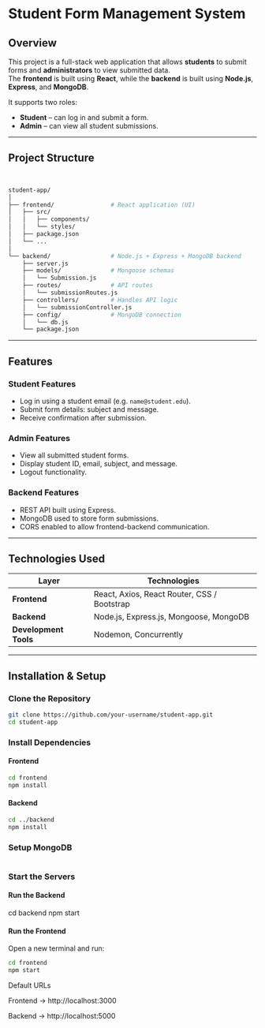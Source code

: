 # Student Form Management System

## Overview
This project is a full-stack web application that allows **students** to submit forms and **administrators** to view submitted data.  
The **frontend** is built using **React**, while the **backend** is built using **Node.js**, **Express**, and **MongoDB**.

It supports two roles:
- **Student** – can log in and submit a form.
- **Admin** – can view all student submissions.

---

## Project Structure
```bash


student-app/
│
├── frontend/                # React application (UI)
│   ├── src/
│   │   ├── components/      
│   │   └── styles/          
│   ├── package.json
│   └── ...
│
└── backend/                 # Node.js + Express + MongoDB backend
    ├── server.js            
    ├── models/              # Mongoose schemas
    │   └── Submission.js
    ├── routes/              # API routes
    │   └── submissionRoutes.js
    ├── controllers/         # Handles API logic
    │   └── submissionController.js
    ├── config/              # MongoDB connection
    │   └── db.js
    └── package.json

```

---

## Features

### Student Features
- Log in using a student email (e.g. `name@student.edu`).
- Submit form details: subject and message.
- Receive confirmation after submission.

### Admin Features
- View all submitted student forms.
- Display student ID, email, subject, and message.
- Logout functionality.

### Backend Features
- REST API built using Express.
- MongoDB used to store form submissions.
- CORS enabled to allow frontend-backend communication.

---

## Technologies Used

| Layer | Technologies |
|--------|---------------|
| **Frontend** | React, Axios, React Router, CSS / Bootstrap |
| **Backend** | Node.js, Express.js, Mongoose, MongoDB |
| **Development Tools** | Nodemon, Concurrently |

---

## Installation & Setup

### Clone the Repository
```bash
git clone https://github.com/your-username/student-app.git
cd student-app
```
### Install Dependencies
#### Frontend
```bash
cd frontend
npm install
```

#### Backend
```bash
cd ../backend
npm install
```
### Setup MongoDB
```bash

```

### Start the Servers
#### Run the Backend
cd backend
npm start

#### Run the Frontend
Open a new terminal and run:
```bash
cd frontend
npm start
```
Default URLs

Frontend → http://localhost:3000

Backend → http://localhost:5000


